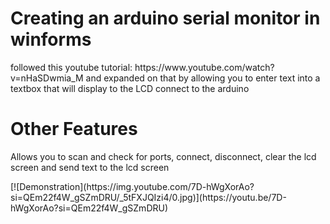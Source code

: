 <h1>Creating an arduino serial monitor in winforms</h1>
<p>followed this youtube tutorial: https://www.youtube.com/watch?v=nHaSDwmia_M and expanded on that by allowing you to enter text into a textbox that will display to the LCD connect to the arduino</p>

<h1>Other Features</h1>
<p>Allows you to scan and check for ports, connect, disconnect, clear the lcd screen and send text to the lcd screen</p>
[![Demonstration](https://img.youtube.com/7D-hWgXorAo?si=QEm22f4W_gSZmDRU/_5tFXJQIzi4/0.jpg)](https://youtu.be/7D-hWgXorAo?si=QEm22f4W_gSZmDRU)
